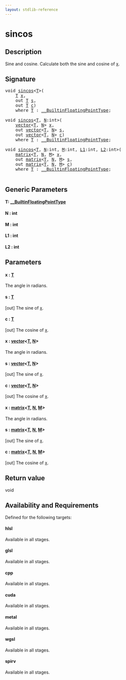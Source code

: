```yaml
---
layout: stdlib-reference
---
```


# sincos

## Description

Sine and cosine.
Calculate both the sine and cosine of <span class='code'><a href="sincos.md#decl-x" class="code_param">x</a></span>.



## Signature 

<pre>
<span class="code_keyword">void</span> <a href="sincos.md">sincos</a>&lt;<a href="sincos.md#typeparam-T" class="code_type">T</a>&gt;(
    <a href="sincos.md#typeparam-T" class="code_type">T</a> <a href="sincos.md#decl-x" class="code_param">x</a>,
    <span class="code_keyword">out</span> <a href="sincos.md#typeparam-T" class="code_type">T</a> <a href="sincos.md#decl-s" class="code_param">s</a>,
    <span class="code_keyword">out</span> <a href="sincos.md#typeparam-T" class="code_type">T</a> <a href="sincos.md#decl-c" class="code_param">c</a>)
    <span class='code_keyword'>where</span> <a href="sincos.md#typeparam-T" class="code_type">T</a> : <a href="../interfaces/0_builtinfloatingpointtype-029hm/index.md" class="code_type">__BuiltinFloatingPointType</a>;

<span class="code_keyword">void</span> <a href="sincos.md">sincos</a>&lt;<a href="sincos.md#typeparam-T" class="code_type">T</a>, <a href="sincos.md#decl-N" class="code_var">N</a>:<span class="code_keyword">int</span>&gt;(
    <a href="../types/vector/index.md" class="code_type">vector</a>&lt;<a href="sincos.md#typeparam-T" class="code_type">T</a>, <a href="sincos.md#decl-N" class="code_var">N</a>&gt; <a href="sincos.md#decl-x" class="code_param">x</a>,
    <span class="code_keyword">out</span> <a href="../types/vector/index.md" class="code_type">vector</a>&lt;<a href="sincos.md#typeparam-T" class="code_type">T</a>, <a href="sincos.md#decl-N" class="code_var">N</a>&gt; <a href="sincos.md#decl-s" class="code_param">s</a>,
    <span class="code_keyword">out</span> <a href="../types/vector/index.md" class="code_type">vector</a>&lt;<a href="sincos.md#typeparam-T" class="code_type">T</a>, <a href="sincos.md#decl-N" class="code_var">N</a>&gt; <a href="sincos.md#decl-c" class="code_param">c</a>)
    <span class='code_keyword'>where</span> <a href="sincos.md#typeparam-T" class="code_type">T</a> : <a href="../interfaces/0_builtinfloatingpointtype-029hm/index.md" class="code_type">__BuiltinFloatingPointType</a>;

<span class="code_keyword">void</span> <a href="sincos.md">sincos</a>&lt;<a href="sincos.md#typeparam-T" class="code_type">T</a>, <a href="sincos.md#decl-N" class="code_var">N</a>:<span class="code_keyword">int</span>, <a href="sincos.md#decl-M" class="code_var">M</a>:<span class="code_keyword">int</span>, <a href="sincos.md#decl-L1" class="code_var">L1</a>:<span class="code_keyword">int</span>, <a href="sincos.md#decl-L2" class="code_var">L2</a>:<span class="code_keyword">int</span>&gt;(
    <a href="../types/matrix/index.md" class="code_type">matrix</a>&lt;<a href="sincos.md#typeparam-T" class="code_type">T</a>, <a href="sincos.md#decl-N" class="code_var">N</a>, <a href="sincos.md#decl-M" class="code_var">M</a>&gt; <a href="sincos.md#decl-x" class="code_param">x</a>,
    <span class="code_keyword">out</span> <a href="../types/matrix/index.md" class="code_type">matrix</a>&lt;<a href="sincos.md#typeparam-T" class="code_type">T</a>, <a href="sincos.md#decl-N" class="code_var">N</a>, <a href="sincos.md#decl-M" class="code_var">M</a>&gt; <a href="sincos.md#decl-s" class="code_param">s</a>,
    <span class="code_keyword">out</span> <a href="../types/matrix/index.md" class="code_type">matrix</a>&lt;<a href="sincos.md#typeparam-T" class="code_type">T</a>, <a href="sincos.md#decl-N" class="code_var">N</a>, <a href="sincos.md#decl-M" class="code_var">M</a>&gt; <a href="sincos.md#decl-c" class="code_param">c</a>)
    <span class='code_keyword'>where</span> <a href="sincos.md#typeparam-T" class="code_type">T</a> : <a href="../interfaces/0_builtinfloatingpointtype-029hm/index.md" class="code_type">__BuiltinFloatingPointType</a>;

</pre>

## Generic Parameters

####  <a id="typeparam-T"></a>T: [\_\_BuiltinFloatingPointType](../interfaces/0_builtinfloatingpointtype-029hm/index.md)
####  <a id="decl-N"></a>N  : int
####  <a id="decl-M"></a>M  : int
####  <a id="decl-L1"></a>L1  : int
####  <a id="decl-L2"></a>L2  : int

## Parameters

####  <a id="decl-x"></a>x  : [T](sincos.md#typeparam-T)
The angle in radians.

####  <a id="decl-s"></a>s  : [T](sincos.md#typeparam-T)
\[out\] The sine of <span class='code'><a href="sincos.md#decl-x" class="code_param">x</a></span>.

####  <a id="decl-c"></a>c  : [T](sincos.md#typeparam-T)
\[out\] The cosine of <span class='code'><a href="sincos.md#decl-x" class="code_param">x</a></span>.

####  <a id="decl-x"></a>x  : [vector](../types/vector/index.md)\<[T](../types/vector/index.md#typeparam-T), [N](../types/vector/index.md#decl-N)\>
The angle in radians.

####  <a id="decl-s"></a>s  : [vector](../types/vector/index.md)\<[T](../types/vector/index.md#typeparam-T), [N](../types/vector/index.md#decl-N)\>
\[out\] The sine of <span class='code'><a href="sincos.md#decl-x" class="code_param">x</a></span>.

####  <a id="decl-c"></a>c  : [vector](../types/vector/index.md)\<[T](../types/vector/index.md#typeparam-T), [N](../types/vector/index.md#decl-N)\>
\[out\] The cosine of <span class='code'><a href="sincos.md#decl-x" class="code_param">x</a></span>.

####  <a id="decl-x"></a>x  : [matrix](../types/matrix/index.md)\<[T](../types/matrix/t-0.md), [N](../types/matrix/index.md#decl-N), [M](../types/matrix/index.md#decl-M)\>
The angle in radians.

####  <a id="decl-s"></a>s  : [matrix](../types/matrix/index.md)\<[T](../types/matrix/t-0.md), [N](../types/matrix/index.md#decl-N), [M](../types/matrix/index.md#decl-M)\>
\[out\] The sine of <span class='code'><a href="sincos.md#decl-x" class="code_param">x</a></span>.

####  <a id="decl-c"></a>c  : [matrix](../types/matrix/index.md)\<[T](../types/matrix/t-0.md), [N](../types/matrix/index.md#decl-N), [M](../types/matrix/index.md#decl-M)\>
\[out\] The cosine of <span class='code'><a href="sincos.md#decl-x" class="code_param">x</a></span>.


## Return value
void


## Availability and Requirements

Defined for the following targets:

#### hlsl
Available in all stages.

#### glsl
Available in all stages.

#### cpp
Available in all stages.

#### cuda
Available in all stages.

#### metal
Available in all stages.

#### wgsl
Available in all stages.

#### spirv
Available in all stages.




<script>
// Fix .md links to .html when on ReadTheDocs
if (window.location.hostname.includes('readthedocs') || 
    window.location.hostname.includes('rtfd.io')) {
  document.addEventListener('DOMContentLoaded', function() {
    const links = document.querySelectorAll('a');
    links.forEach(link => {
      const href = link.getAttribute('href');
      if (href && href.includes('.md')) {
        // This regex will handle .md links with or without fragment identifiers or query parameters
        link.href = link.href.replace(/(.+)\.md(#[^?]*)?(\?.*)?$/, '$1.html$2$3');
      }
    });
  });
}
</script>
